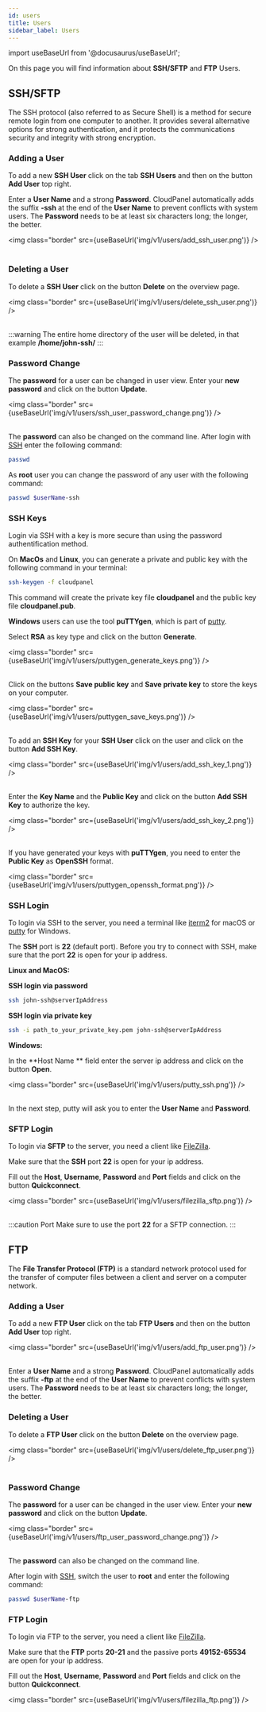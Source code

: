 ```yaml
---
id: users
title: Users
sidebar_label: Users
---
```


import useBaseUrl from '@docusaurus/useBaseUrl';

On this page you will find information about **SSH/SFTP** and **FTP** Users.

## SSH/SFTP

The SSH protocol (also referred to as Secure Shell) is a method for secure remote login from one computer to another. 
It provides several alternative options for strong authentication, and it protects the communications security and integrity with strong encryption.

### Adding a User

To add a new **SSH User** click on the tab **SSH Users** and then on the button **Add User** top right. 

Enter a **User Name** and a strong **Password**. 
CloudPanel automatically adds the suffix **-ssh** at the end of the **User Name** to prevent conflicts with system users.
The **Password** needs to be at least six characters long; the longer, the better.

<img class="border" src={useBaseUrl('img/v1/users/add_ssh_user.png')} /> <br /> <br />

### Deleting a User

To delete a **SSH User** click on the button **Delete** on the overview page.

<img class="border" src={useBaseUrl('img/v1/users/delete_ssh_user.png')} /> <br /> <br />

:::warning
The entire home directory of the user will be deleted, in that example **/home/john-ssh/**
:::

### Password Change

The **password** for a user can be changed in user view. Enter your **new password** and click on the button **Update**.

<img class="border" src={useBaseUrl('img/v1/users/ssh_user_password_change.png')} /> <br /> <br />

The **password** can also be changed on the command line. After login with [SSH](#ssh-login) enter the following command:

```bash
passwd
```

As **root** user you can change the password of any user with the following command:

```bash
passwd $userName-ssh
```

### SSH Keys

Login via SSH with a key is more secure than using the password authentification method.

On **MacOs** and **Linux**, you can generate a private and public key with the following command in your terminal:

```bash
ssh-keygen -f cloudpanel
```

This command will create the private key file **cloudpanel** and the public key file **cloudpanel.pub**.

**Windows** users can use the tool **puTTYgen**, which is part of [putty](https://www.putty.org/).

Select **RSA** as key type and click on the button **Generate**.

<img class="border" src={useBaseUrl('img/v1/users/puttygen_generate_keys.png')} /> <br /> <br />

Click on the buttons **Save public key** and **Save private key** to store the keys on your computer.

<img class="border" src={useBaseUrl('img/v1/users/puttygen_save_keys.png')} /> <br /> <br />

To add an **SSH Key** for your **SSH User** click on the user and click on the button **Add SSH Key**.

<img class="border" src={useBaseUrl('img/v1/users/add_ssh_key_1.png')} /> <br /> <br />

Enter the **Key Name** and the **Public Key** and click on the button **Add SSH Key** to authorize the key.

<img class="border" src={useBaseUrl('img/v1/users/add_ssh_key_2.png')} /> <br /> <br />

If you have generated your keys with **puTTYgen**, you need to enter the **Public Key** as **OpenSSH** format.

<img class="border" src={useBaseUrl('img/v1/users/puttygen_openssh_format.png')} />

### SSH Login

To login via SSH to the server, you need a terminal like [iterm2](https://www.iterm2.com/) for macOS or [putty](https://www.putty.org/) for Windows.

The **SSH** port is **22** (default port). Before you try to connect with SSH, make sure that the port **22** is open for your ip address.

**Linux and MacOS:**

**SSH login via password**

```bash
ssh john-ssh@serverIpAddress
```

**SSH login via private key**

```bash
ssh -i path_to_your_private_key.pem john-ssh@serverIpAddress
```

**Windows:**

In the **Host Name ** field enter the server ip address and click on the button **Open**.

<img class="border" src={useBaseUrl('img/v1/users/putty_ssh.png')} /> <br /> <br />

In the next step, putty will ask you to enter the **User Name** and **Password**.

### SFTP Login

To login via **SFTP** to the server, you need a client like [FileZilla](https://filezilla-project.org/).

Make sure that the **SSH** port **22** is open for your ip address.

Fill out the **Host**, **Username**, **Password** and **Port** fields and click on the button **Quickconnect**.

<img class="border" src={useBaseUrl('img/v1/users/filezilla_sftp.png')} /> <br /> <br />

:::caution Port
Make sure to use the port **22** for a SFTP connection.
:::

## FTP

The **File Transfer Protocol (FTP)** is a standard network protocol used for the transfer of computer files between a client and server on a computer network.

### Adding a User

To add a new **FTP User** click on the tab **FTP Users** and then on the button **Add User** top right. 

<img class="border" src={useBaseUrl('img/v1/users/add_ftp_user.png')} /> <br /> <br />

Enter a **User Name** and a strong **Password**. 
CloudPanel automatically adds the suffix **-ftp** at the end of the **User Name** to prevent conflicts with system users.
The **Password** needs to be at least six characters long; the longer, the better.

### Deleting a User

To delete a **FTP User** click on the button **Delete** on the overview page.

<img class="border" src={useBaseUrl('img/v1/users/delete_ftp_user.png')} /> <br /> <br />

### Password Change

The **password** for a user can be changed in the user view. Enter your **new password** and click on the button **Update**.

<img class="border" src={useBaseUrl('img/v1/users/ftp_user_password_change.png')} /> <br /> <br />

The **password** can also be changed on the command line.

After login with [SSH](#ssh-login), switch the user to **root** and enter the following command:

```bash
passwd $userName-ftp
```

### FTP Login

To login via FTP to the server, you need a client like [FileZilla](https://filezilla-project.org/).

Make sure that the **FTP** ports **20-21** and the passive ports **49152-65534** are open for your ip address.

Fill out the **Host**, **Username**, **Password** and **Port** fields and click on the button **Quickconnect**.

<img class="border" src={useBaseUrl('img/v1/users/filezilla_ftp.png')} /> 